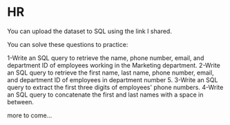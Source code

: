 # HR

You can upload the dataset to SQL using the link I shared.

You can solve these questions to practice:

1-Write an SQL query to retrieve the name, phone number, email, and department ID of employees working in the Marketing department.
2-Write an SQL query to retrieve the first name, last name, phone number, email, and department ID of employees in department number 5.
3-Write an SQL query to extract the first three digits of employees' phone numbers.
4-Write an SQL query to concatenate the first and last names with a space in between.

more to come...


